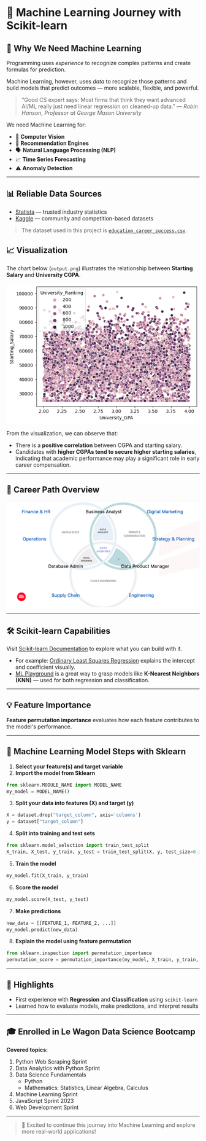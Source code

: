 # 📘 Machine Learning Journey with Scikit-learn

## 🤖 Why We Need Machine Learning
Programming uses *experience* to recognize complex patterns and create formulas for prediction.

Machine Learning, however, uses *data* to recognize those patterns and build models that predict outcomes — more scalable, flexible, and powerful.

> "Good CS expert says: Most firms that think they want advanced AI/ML really just need linear regression on cleaned-up data."
> — *Robin Hanson, Professor at George Mason University*

We need Machine Learning for:
- 🧠 **Computer Vision**
- 🎯 **Recommendation Engines**
- 🗣 **Natural Language Processing (NLP)**
- 📈 **Time Series Forecasting**
- ⚠️ **Anomaly Detection**

---

## 📊 Reliable Data Sources
- [Statista](https://www.statista.com/) — trusted industry statistics
- [Kaggle](https://www.kaggle.com/) — community and competition-based datasets

> The dataset used in this project is [`education_career_success.csv`](education_career_success.csv).

## 📈 Visualization

The chart below (`output.png`) illustrates the relationship between **Starting Salary** and **University CGPA**. 

![Output](Result.png)

From the visualization, we can observe that:

- There is a **positive correlation** between CGPA and starting salary.
- Candidates with **higher CGPAs tend to secure higher starting salaries**, indicating that academic performance may play a significant role in early career compensation.


---

## 🚣️ Career Path Overview
![Career Path](1.png)

---

## 🛠️ Scikit-learn Capabilities
Visit [Scikit-learn Documentation](https://scikit-learn.org/stable/) to explore what you can build with it.

- For example: [Ordinary Least Squares Regression](https://setosa.io/ev/ordinary-least-squares-regression/) explains the intercept and coefficient visually.
- [ML Playground](https://ml-playground.com/) is a great way to grasp models like **K-Nearest Neighbors (KNN)** — used for both regression and classification.

---

## 💡 Feature Importance
**Feature permutation importance** evaluates how each feature contributes to the model's performance.

---

## 🧱 Machine Learning Model Steps with Sklearn

1. **Select your feature(s) and target variable**
2. **Import the model from Sklearn**
```python
from sklearn.MODULE_NAME import MODEL_NAME
my_model = MODEL_NAME()
```

3. **Split your data into features (X) and target (y)**
```python
X = dataset.drop("target_column", axis='columns')
y = dataset["target_column"]
```

4. **Split into training and test sets**
```python
from sklearn.model_selection import train_test_split
X_train, X_test, y_train, y_test = train_test_split(X, y, test_size=0.3)
```

5. **Train the model**
```python
my_model.fit(X_train, y_train)
```

6. **Score the model**
```python
my_model.score(X_test, y_test)
```

7. **Make predictions**
```python
new_data = [[FEATURE_1, FEATURE_2, ...]]
my_model.predict(new_data)
```

8. **Explain the model using feature permutation**
```python
from sklearn.inspection import permutation_importance
permutation_score = permutation_importance(my_model, X_train, y_train, n_repeats=50)
```

---

## 🌟 Highlights
- First experience with **Regression** and **Classification** using `scikit-learn`
- Learned how to evaluate models, make predictions, and interpret results

---

## 🎓 Enrolled in Le Wagon Data Science Bootcamp

**Covered topics:**
1. Python Web Scraping Sprint
2. Data Analytics with Python Sprint
3. Data Science Fundamentals
    - Python
    - Mathematics: Statistics, Linear Algebra, Calculus
4. Machine Learning Sprint
5. JavaScript Sprint 2023
6. Web Development Sprint

---

> 🚀 Excited to continue this journey into Machine Learning and explore more real-world applications!

